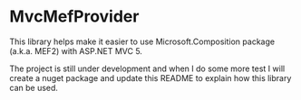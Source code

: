 # MvcMefProvider

This library helps make it easier to use Microsoft.Composition package (a.k.a. MEF2) with ASP.NET MVC 5.

The project is still under development and when I do some more test I will create a nuget package and update this README to explain how this library can be used.
